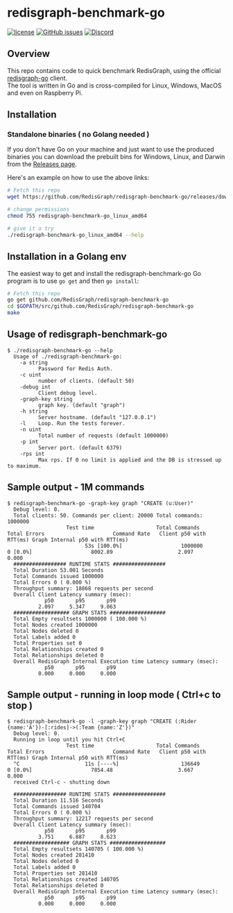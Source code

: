 # redisgraph-benchmark-go

[![license](https://img.shields.io/github/license/RedisGraph/redisgraph-benchmark-go.svg)](https://github.com/RedisGraph/redisgraph-benchmark-go)
[![GitHub issues](https://img.shields.io/github/release/RedisGraph/redisgraph-benchmark-go.svg)](https://github.com/RedisGraph/redisgraph-benchmark-go/releases/latest)
[![Discord](https://img.shields.io/discord/697882427875393627?style=flat-square)](https://discord.gg/gWBRT6P)

## Overview

This repo contains code to quick benchmark RedisGraph, using the official [redisgraph-go](https://github.com/RedisGraph/redisgraph-go) client.  
The tool is written in Go and is cross-compiled for Linux, Windows, MacOS and even on Raspberry Pi.

## Installation


### Standalone binaries ( no Golang needed )

If you don't have Go on your machine and just want to use the produced binaries you can download 
the prebuilt bins for Windows, Linux, and Darwin from the [Releases page](https://github.com/RedisGraph/redisgraph-benchmark-go/releases).

Here's an example on how to use the above links:
```bash
# Fetch this repo
wget https://github.com/RedisGraph/redisgraph-benchmark-go/releases/download/v0.0.1/redisgraph-benchmark-go_linux_amd64

# change permissions
chmod 755 redisgraph-benchmark-go_linux_amd64

# give it a try 
./redisgraph-benchmark-go_linux_amd64 --help
```


## Installation in a Golang env

The easiest way to get and install the redisgraph-benchmark-go Go program is to use
`go get` and then `go install`:
```bash
# Fetch this repo
go get github.com/RedisGraph/redisgraph-benchmark-go
cd $GOPATH/src/github.com/RedisGraph/redisgraph-benchmark-go
make
```

## Usage of redisgraph-benchmark-go

```
$ ./redisgraph-benchmark-go --help
  Usage of ./redisgraph-benchmark-go:
    -a string
          Password for Redis Auth.
    -c uint
          number of clients. (default 50)
    -debug int
          Client debug level.
    -graph-key string
          graph key. (default "graph")
    -h string
          Server hostname. (default "127.0.0.1")
    -l    Loop. Run the tests forever.
    -n uint
          Total number of requests (default 1000000)
    -p int
          Server port. (default 6379)
    -rps int
          Max rps. If 0 no limit is applied and the DB is stressed up to maximum.
```

## Sample output - 1M commands

```
$ redisgraph-benchmark-go -graph-key graph "CREATE (u:User)"
  Debug level: 0.
  Total clients: 50. Commands per client: 20000 Total commands: 1000000
                   Test time                    Total Commands              Total Errors                      Command Rate   Client p50 with RTT(ms) Graph Internal p50 with RTT(ms)
                         53s [100.0%]                   1000000                         0 [0.0%]                   8002.89                     2.097                     0.000    
  ################# RUNTIME STATS #################
  Total Duration 53.001 Seconds
  Total Commands issued 1000000
  Total Errors 0 ( 0.000 %)
  Throughput summary: 18868 requests per second
  Overall Client Latency summary (msec):
            p50       p95       p99
          2.097     5.347     9.063
  ################## GRAPH STATS ##################
  Total Empty resultsets 1000000 ( 100.000 %)
  Total Nodes created 1000000
  Total Nodes deleted 0
  Total Labels added 0
  Total Properties set 0
  Total Relationships created 0
  Total Relationships deleted 0
  Overall RedisGraph Internal Execution time Latency summary (msec):
            p50       p95       p99
          0.000     0.000     0.000
```


## Sample output - running in loop mode ( Ctrl+c to stop )

```
$ redisgraph-benchmark-go -l -graph-key graph "CREATE (:Rider {name:'A'})-[:rides]->(:Team {name:'Z'})"
  Debug level: 0.
  Running in loop until you hit Ctrl+C
                   Test time                    Total Commands              Total Errors                      Command Rate   Client p50 with RTT(ms) Graph Internal p50 with RTT(ms)
  ^C                     11s [----%]                    136649                         0 [0.0%]                   7854.48                     3.667                     0.000     
  received Ctrl-c - shutting down
  
  ################# RUNTIME STATS #################
  Total Duration 11.516 Seconds
  Total Commands issued 140704
  Total Errors 0 ( 0.000 %)
  Throughput summary: 12217 requests per second
  Overall Client Latency summary (msec):
            p50       p95       p99
          3.751     6.887     8.623
  ################## GRAPH STATS ##################
  Total Empty resultsets 140705 ( 100.000 %)
  Total Nodes created 281410
  Total Nodes deleted 0
  Total Labels added 0
  Total Properties set 281410
  Total Relationships created 140705
  Total Relationships deleted 0
  Overall RedisGraph Internal Execution time Latency summary (msec):
            p50       p95       p99
          0.000     0.000     0.000
```
